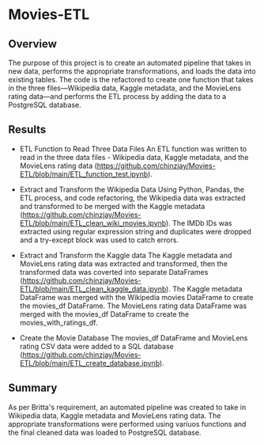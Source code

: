# Movies-ETL

## Overview
The purpose of this project is to create an automated pipeline that takes in new data, performs the appropriate transformations, and loads the data into existing tables. The code is the refactored to create one function that takes in the three files—Wikipedia data, Kaggle metadata, and the MovieLens rating data—and performs the ETL process by adding the data to a PostgreSQL database.

## Results
- ETL Function to Read Three Data Files
    An ETL function was written to read in the three data files - Wikipedia data, Kaggle metadata, and the MovieLens rating data (https://github.com/chinzjay/Movies-ETL/blob/main/ETL_function_test.ipynb).

- Extract and Transform the Wikipedia Data
    Using Python, Pandas, the ETL process, and code refactoring, the Wikipedia data was extracted and transformed to be merged with the Kaggle metadata (https://github.com/chinzjay/Movies-ETL/blob/main/ETL_clean_wiki_movies.ipynb). The IMDb IDs was extracted using regular expression string and duplicates were dropped and a try-except block was used to catch errors.

- Extract and Transform the Kaggle data
    The Kaggle metadata and MovieLens rating data was extracted and transformed, then the transformed data was coverted into separate DataFrames (https://github.com/chinzjay/Movies-ETL/blob/main/ETL_clean_kaggle_data.ipynb). The Kaggle metadata DataFrame was merged with the Wikipedia movies DataFrame to create the movies_df DataFrame. The MovieLens rating data DataFrame was merged with the movies_df DataFrame to create the movies_with_ratings_df.

- Create the Movie Database
    The movies_df DataFrame and MovieLens rating CSV data were added to a SQL database (https://github.com/chinzjay/Movies-ETL/blob/main/ETL_create_database.ipynb).

## Summary
As per Britta's requirement, an automated pipeline was created to take in Wikipedia data, Kaggle metadata and MovieLens rating data. The appropriate transformations were performed using variuos functions and the final cleaned data was loaded to PostgreSQL database.
